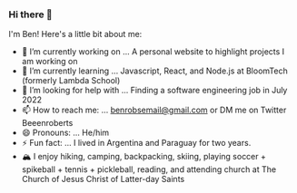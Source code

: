 ### Hi there 👋

I'm Ben! Here's a little bit about me:


- 🔭 I’m currently working on ... A personal website to highlight projects I am working on 
- 🌱 I’m currently learning ... Javascript, React, and Node.js at BloomTech (formerly Lambda School)
- 🤔 I’m looking for help with ... Finding a software engineering job in July 2022
- 📫 How to reach me: ... benrobsemail@gmail.com or DM me on Twitter Beeenroberts
- 😄 Pronouns: ... He/him
- ⚡ Fun fact: ... I lived in Argentina and Paraguay for two years. 
- 🏔 I enjoy hiking, camping, backpacking, skiing, playing soccer + spikeball + tennis + pickleball, reading, and attending church at The Church of Jesus Christ of Latter-day Saints
